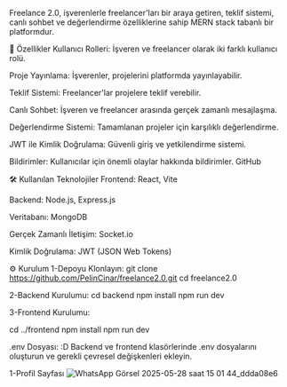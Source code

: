 Freelance 2.0, işverenlerle freelancer'ları bir araya getiren, teklif sistemi, canlı sohbet ve değerlendirme özelliklerine sahip MERN stack tabanlı bir platformdur.

🚀 Özellikler
Kullanıcı Rolleri: İşveren ve freelancer olarak iki farklı kullanıcı rolü.

Proje Yayınlama: İşverenler, projelerini platformda yayınlayabilir.

Teklif Sistemi: Freelancer'lar projelere teklif verebilir.

Canlı Sohbet: İşveren ve freelancer arasında gerçek zamanlı mesajlaşma.

Değerlendirme Sistemi: Tamamlanan projeler için karşılıklı değerlendirme.

JWT ile Kimlik Doğrulama: Güvenli giriş ve yetkilendirme sistemi.

Bildirimler: Kullanıcılar için önemli olaylar hakkında bildirimler.
GitHub

🛠️ Kullanılan Teknolojiler
Frontend: React, Vite

Backend: Node.js, Express.js

Veritabanı: MongoDB

Gerçek Zamanlı İletişim: Socket.io

Kimlik Doğrulama: JWT (JSON Web Tokens)

⚙️ Kurulum
1-Depoyu Klonlayın:
git clone https://github.com/PelinCinar/freelance2.0.git
cd freelance2.0

2-Backend Kurulumu:
cd backend
npm install
npm run dev

3-Frontend Kurulumu:

cd ../frontend
npm install
npm run dev

.env Dosyası: :D
Backend ve frontend klasörlerinde .env dosyalarını oluşturun ve gerekli çevresel değişkenleri ekleyin.

1-Profil Sayfası 
![WhatsApp Görsel 2025-05-28 saat 15 01 44_ddda08e6](https://github.com/user-attachments/assets/c2f18189-14cf-47f0-8b0c-8e98eb2223ba)
